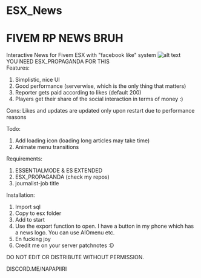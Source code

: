 # ESX_News
# FIVEM RP NEWS BRUH

Interactive News for Fivem ESX with "facebook like" system
![alt text](https://i.imgur.com/cYLV7sy.jpg)  
YOU NEED ESX_PROPAGANDA FOR THIS  
Features:
1. Simplistic, nice UI
2. Good performance (serverwise, which is the only thing that matters)
3. Reporter gets paid according to likes (default 200)
4. Players get their share of the social interaction in terms of money :)

Cons:
Likes and updates are updated only upon restart due to performance reasons 

Todo:  
1. Add loading icon (loading long articles may take time)
2. Animate menu transitions

Requirements:
1. ESSENTIALMODE & ES EXTENDED
2. ESX_PROPAGANDA (check my repos)
3. journalist-job title

Installation:
1. Import sql
2. Copy to esx folder
3. Add to start
4. Use the export function to open. I have a button in my phone which has a news logo. You can use AIOmenu etc.
5. En fucking joy
6. Credit me on your server patchnotes :D

DO NOT EDIT OR DISTRIBUTE WITHOUT PERMISSION.

DISCORD.ME/NAPAPIIRI
